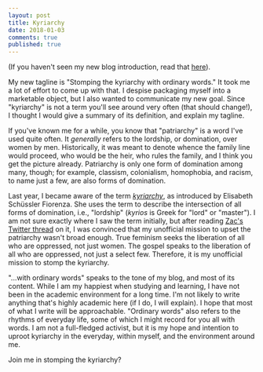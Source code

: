 ```yaml
---
layout: post
title: Kyriarchy
date: 2018-01-03
comments: true
published: true
---
```

(If you haven't seen my new blog introduction, read that [here](https://sdrp.me/2018/01/01/new-blog/)).

My new tagline is "Stomping the kyriarchy with ordinary words." It took me a lot of effort to come up with that. I despise packaging myself into a marketable object, but I also wanted to communicate my new goal. Since "kyriarchy" is not a term you'll see around very often (that should change!), I thought I would give a summary of its definition, and explain my tagline.

If you've known me for a while, you know that "patriarchy" is a word I've used quite often. It _generally_ refers to the lordship, or domination, over women by men. Historically, it was meant to denote whence the family line would proceed, who would be the heir, who rules the family, and I think you get the picture already. Patriarchy is only one form of domination among many, though; for example, classism, colonialism, homophobia, and racism, to name just a few, are also forms of domination.

Last year, I became aware of the term [_kyriarchy_](https://en.wikipedia.org/wiki/Kyriarchy), as introduced by Elisabeth Schüssler Fiorenza. She uses the term to describe the intersection of all forms of domination, i.e., "lordship" (_kyrios_ is Greek for "lord" or "master"). I am not sure exactly where I saw the term initially, but after reading [Zac's Twitter thread](https://twitter.com/zacpoppen/status/887784928040984576) on it, I was convinced that my unofficial mission to upset the patriarchy wasn't broad enough. True feminism seeks the liberation of all who are oppressed, not just women. The gospel speaks to the liberation of all who are oppressed, not just a select few. Therefore, it is my unofficial mission to stomp the kyriarchy.

"...with ordinary words" speaks to the tone of my blog, and most of its content. While I am my happiest when studying and learning, I have not been in the academic environment for a long time. I'm not likely to write anything that's highly academic here (if I do, I will explain). I hope that most of what I write will be approachable. "Ordinary words" also refers to the rhythms of everyday life, some of which I might record for you all with words. I am not a full-fledged activist, but it is my hope and intention to uproot kyriarchy in the everyday, within myself, and the environment around me.

Join me in stomping the kyriarchy?
